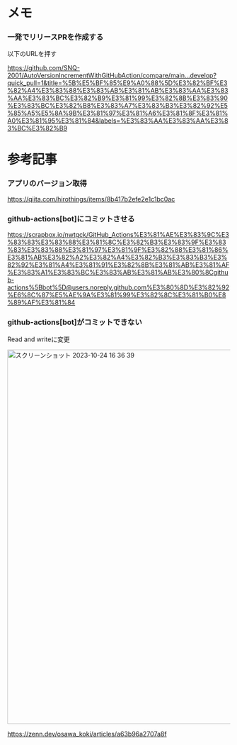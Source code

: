 # メモ

### 一発でリリースPRを作成する
以下のURLを押す

https://github.com/SNQ-2001/AutoVersionIncrementWithGitHubAction/compare/main...develop?quick_pull=1&title=%5B%E5%BF%85%E9%A0%88%5D%E3%82%BF%E3%82%A4%E3%83%88%E3%83%AB%E3%81%AB%E3%83%AA%E3%83%AA%E3%83%BC%E3%82%B9%E3%81%99%E3%82%8B%E3%83%90%E3%83%BC%E3%82%B8%E3%83%A7%E3%83%B3%E3%82%92%E5%85%A5%E5%8A%9B%E3%81%97%E3%81%A6%E3%81%8F%E3%81%A0%E3%81%95%E3%81%84&labels=%E3%83%AA%E3%83%AA%E3%83%BC%E3%82%B9

# 参考記事

### アプリのバージョン取得
https://qiita.com/hirothings/items/8b417b2efe2e1c1bc0ac

### github-actions[bot]にコミットさせる
https://scrapbox.io/nwtgck/GitHub_Actions%E3%81%AE%E3%83%9C%E3%83%83%E3%83%88%E3%81%8C%E3%82%B3%E3%83%9F%E3%83%83%E3%83%88%E3%81%97%E3%81%9F%E3%82%88%E3%81%86%E3%81%AB%E3%82%A2%E3%82%A4%E3%82%B3%E3%83%B3%E3%82%92%E3%81%A4%E3%81%91%E3%82%8B%E3%81%AB%E3%81%AF%E3%83%A1%E3%83%BC%E3%83%AB%E3%81%AB%E3%80%8Cgithub-actions%5Bbot%5D@users.noreply.github.com%E3%80%8D%E3%82%92%E6%8C%87%E5%AE%9A%E3%81%99%E3%82%8C%E3%81%B0%E8%89%AF%E3%81%84

### github-actions[bot]がコミットできない
Read and writeに変更

<img width="844" alt="スクリーンショット 2023-10-24 16 36 39" src="https://github.com/SNQ-2001/AutoVersionIncrementWithGitHubAction/assets/84154073/731cef65-16cf-4124-bc24-4ac35be9e672">

https://zenn.dev/osawa_koki/articles/a63b96a2707a8f
